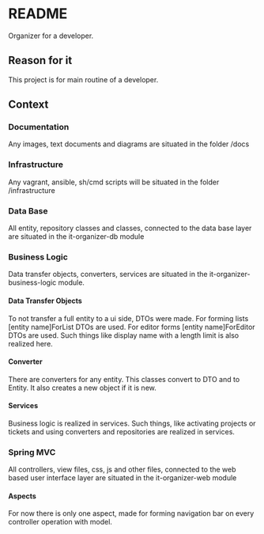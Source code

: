 # README #

Organizer for a developer.

## Reason for it ##

This project is for main routine of a developer.

## Context

### Documentation
Any images, text documents and diagrams are situated in the folder /docs

### Infrastructure
Any vagrant, ansible, sh/cmd scripts will be situated in the folder /infrastructure

### Data Base
All entity, repository classes and classes, connected to the data base layer are situated in the it-organizer-db module

### Business Logic
Data transfer objects, converters, services are situated in the it-organizer-business-logic module.

#### Data Transfer Objects
To not transfer a full entity to a ui side, DTOs were made.
For forming lists [entity name]ForList DTOs are used.
For editor forms [entity name]ForEditor DTOs are used.
Such things like display name with a length limit is also realized here.

#### Converter
There are converters for any entity.
This classes convert to DTO and to Entity.
It also creates a new object if it is new.

#### Services
Business logic is realized in services. Such things, like activating projects or tickets and using converters and repositories are realized in services.

### Spring MVC
All controllers, view files, css, js and other files, connected to the web based user interface layer are situated in the it-organizer-web module

#### Aspects
For now there is only one aspect, made for forming navigation bar on every controller operation with model.